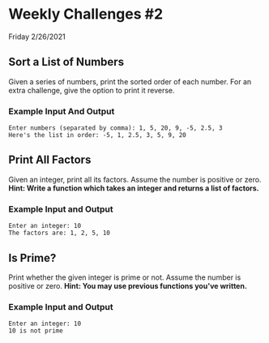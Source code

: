 # Weekly Challenges #2
Friday 2/26/2021

## Sort a List of Numbers
Given a series of numbers, print the sorted order of each number. For an extra challenge, give the option to print it reverse.
### Example Input And Output
```
Enter numbers (separated by comma): 1, 5, 20, 9, -5, 2.5, 3
Here's the list in order: -5, 1, 2.5, 3, 5, 9, 20
```
## Print All Factors
Given an integer, print all its factors. Assume the number is positive or zero. **Hint: Write a function which takes an integer and returns a list of factors.**
### Example Input and Output
```
Enter an integer: 10
The factors are: 1, 2, 5, 10
```

## Is Prime?
Print whether the given integer is prime or not. Assume the number is positive or zero. **Hint: You may use previous functions you've written.**
### Example Input and Output
```
Enter an integer: 10
10 is not prime
```
